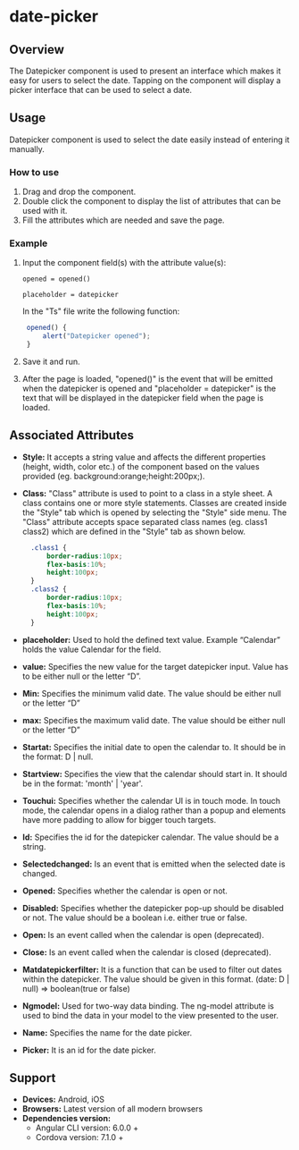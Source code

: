 # date-picker

## Overview

The Datepicker component is used to present an interface which makes it easy for users to select the date. Tapping on the component will display a picker interface that can be used to select a date.

## Usage

Datepicker component is used to select the date easily instead of entering it manually.

### How to use

1. Drag and drop the component. 
2. Double click the component to display the list of attributes that can be used with it.
3. Fill the attributes which are needed and save the page.

### Example

1. Input the component field\(s\) with the attribute value\(s\):  

    `opened = opened()`  

    `placeholder = datepicker`  

    In the "Ts" file write the following function:

   ```typescript
    opened() { 
        alert("Datepicker opened");
    }
   ```

2. Save it and run.
3. After the page is loaded, "opened\(\)" is the event that will be emitted when the datepicker is opened and "placeholder = datepicker" is the text that will be displayed in the datepicker field when the page is loaded. 

## Associated Attributes

* **Style:** It accepts a string value and affects the different properties \(height, width, color etc.\) of the component based on the values provided \(eg. background:orange;height:200px;\).
* **Class:** "Class" attribute is used to point to a class in a style sheet. A class contains one or more style statements. Classes are created inside the "Style" tab which is opened by selecting the "Style" side menu. The "Class" attribute accepts space separated class names \(eg. class1 class2\) which are defined in the "Style" tab as shown below.

  ```css
    .class1 {
        border-radius:10px;
        flex-basis:10%;
        height:100px;
    }
    .class2 {
        border-radius:10px;
        flex-basis:10%;
        height:100px;
    }
  ```

* **placeholder:** Used to hold the defined text value. Example “Calendar” holds the value Calendar for the field.
* **value:** Specifies the new value for the target datepicker input. Value has to be either null or the letter “D”.
* **Min:** Specifies the minimum valid date. The value should be either null or the letter “D” 
* **max:** Specifies the maximum valid date. The value should be either null or the letter “D”
* **Startat:** Specifies the initial date to open the calendar to. It should be in the format: D \| null.
* **Startview:** Specifies the view that the calendar should start in. It should be in the format: 'month' \| 'year'.
* **Touchui:** Specifies whether the calendar UI is in touch mode. In touch mode, the calendar opens in a dialog rather than a popup and elements have more padding to allow for bigger touch targets.
* **Id:** Specifies the id for the datepicker calendar. The value should be a string.
* **Selectedchanged:** Is an event that is emitted when the selected date is changed.
* **Opened:** Specifies whether the calendar is open or not.
* **Disabled:** Specifies whether the datepicker pop-up should be disabled or not. The value should be a boolean i.e. either true or false.
* **Open:** Is an event called when the calendar is open \(deprecated\).
* **Close:** Is an event called when the calendar is closed \(deprecated\).
* **Matdatepickerfilter:** It is a function that can be used to filter out dates within the datepicker. The value should be given in this format. \(date: D \| null\) =&gt; boolean\(true or false\)
* **Ngmodel:** Used for two-way data binding. The ng-model attribute is used to bind the data in your model to the view presented to the user.
* **Name:** Specifies the name for the date picker.
* **Picker:** It is an id for the date picker.

## Support

* **Devices:** Android, iOS
* **Browsers:**  Latest version of all modern browsers
* **Dependencies version:** 
  * Angular CLI version: 6.0.0 + 
  * Cordova version: 7.1.0 +

